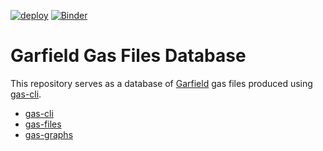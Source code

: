 [![deploy](https://github.com/lobis/gas-files/actions/workflows/deploy.yml/badge.svg)](https://github.com/lobis/gas-files/actions/workflows/deploy.yml)
[![Binder](https://mybinder.org/badge_logo.svg)](https://mybinder.org/v2/gh/lobis/gas-files/HEAD?labpath=notebooks%2Fdrift_velocity.ipynb)

# Garfield Gas Files Database

This repository serves as a database of [Garfield](https://gitlab.cern.ch/garfield/garfieldpp) gas files produced
using [gas-cli](https://github.com/lobis/gas-cli).

- [gas-cli](https://github.com/lobis/gas-cli)
- [gas-files](https://lobis.github.io/gas-files/)
- [gas-graphs](https://lobis.github.io/gas-graphs/)
